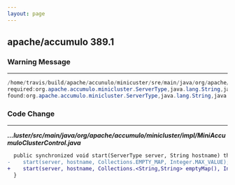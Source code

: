 ```yaml
---
layout: page
---
```

## apache/accumulo 389.1

### Warning Message

---------------------

```java
/home/travis/build/apache/accunulo/minicuster/sre/main/java/org/apache/accumlo/minicuster/impl/MiniAcumulocustercontrol.java:[137,10]unchecked method invocation: method start in class org.apache.accumulo.minicluster.impl.MiniAccumuloclustercontrol is applied to given types
required:org.apache.accumulo.minicluster.ServerType,java.lang.String,java.util.Map<java.lang.String,java.lang.String>,int
found:org.apache.accumulo.minicluster.ServerType,java.lang.String,java.util.Map,int

```

### Code Change

---------------------

***...luster/src/main/java/org/apache/accumulo/minicluster/impl/MiniAccumuloClusterControl.java***

```diff
  public synchronized void start(ServerType server, String hostname) throws IOException {
-    start(server, hostname, Collections.EMPTY_MAP, Integer.MAX_VALUE);
+    start(server, hostname, Collections.<String,String> emptyMap(), Integer.MAX_VALUE);
  }
```
